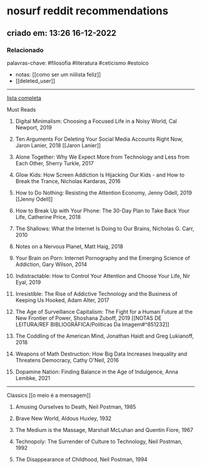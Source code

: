 # nosurf reddit recommendations
## criado em: 13:26 16-12-2022

### Relacionado
palavras-chave: #filosofia
#literatura #ceticismo #estoico
- notas: [[como ser um niilista feliz]]
- [[deleted_user]]
---
[lista completa](https://www.reddit.com/r/nosurf/comments/p73msh/digital_minimalism_reading_list/)

Must Reads

1.  Digital Minimalism: Choosing a Focused Life in a Noisy World, Cal Newport, 2019
    
2.  Ten Arguments For Deleting Your Social Media Accounts Right Now, Jaron Lanier, 2018
   [[Jaron Lanier]]
    
3.  Alone Together: Why We Expect More from Technology and Less from Each Other, Sherry Turkle, 2017
    
4.  Glow Kids: How Screen Addiction Is Hijacking Our Kids - and How to Break the Trance, Nicholas Kardaras, 2016
    
5.  How to Do Nothing: Resisting the Attention Economy, Jenny Odell, 2019
   [[Jenny Odell]]
    
6.  How to Break Up with Your Phone: The 30-Day Plan to Take Back Your Life, Catherine Price, 2018
    
7.  The Shallows: What the Internet Is Doing to Our Brains, Nicholas G. Carr, 2010
    
8.  Notes on a Nervous Planet, Matt Haig, 2018
    
9.  Your Brain on Porn: Internet Pornography and the Emerging Science of Addiction, Gary Wilson, 2014
    
10.  Indistractable: How to Control Your Attention and Choose Your Life, Nir Eyal, 2019
    
11.  Irresistible: The Rise of Addictive Technology and the Business of Keeping Us Hooked, Adam Alter, 2017
    
12.  The Age of Surveillance Capitalism: The Fight for a Human Future at the New Frontier of Power, Shoshana Zuboff, 2019
    [[NOTAS DE LEITURA/REF BIBLIOGRÁFICA/Políticas Da Imagem#^851232]]
    
13.  The Coddling of the American Mind, Jonathan Haidt and Greg Lukianoff, 2018
    
14.  Weapons of Math Destruction: How Big Data Increases Inequality and Threatens Democracy, Cathy O'Neil, 2016
    
15.  Dopamine Nation: Finding Balance in the Age of Indulgence, Anna Lembke, 2021
---

Classics
[[o meio é a mensagem]]
1.  Amusing Ourselves to Death, Neil Postman, 1985
   
    
2.  Brave New World, Aldous Huxley, 1932
    
3.  The Medium is the Massage, Marshall McLuhan and Quentin Fiore, 1967
    
4.  Technopoly: The Surrender of Culture to Technology, Neil Postman, 1992
    
5.  The Disappearance of Childhood, Neil Postman, 1994